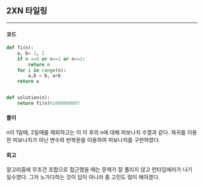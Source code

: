## 2XN 타일링
------
#### 코드
```python
def fi(n):
    a, b= 1, 1
    if n ==0 or n==1 or n==2:
        return n
    for i in range(n):
        a,b = b, a+b
    return a


def solution(n):
    return fi(n)%1000000007
```  
#### 풀이  
n이 1일때, 2일때를 제외하고는 이 이 후의 n에 대해 피보나치 수열과 같다. 재귀를 이용한 피보나치가 아닌 변수와 반복문을 이용하여 피보나치를 구현하였다.
#### 회고
알고리즘에 무조건 조합으로 접근했을 때는 문제가 잘 풀리지 않고 런타임에러가 나기 일수였다. 그저 노가다하는 것이 답이 아니라 좀 고민도 많이 해야겠다.